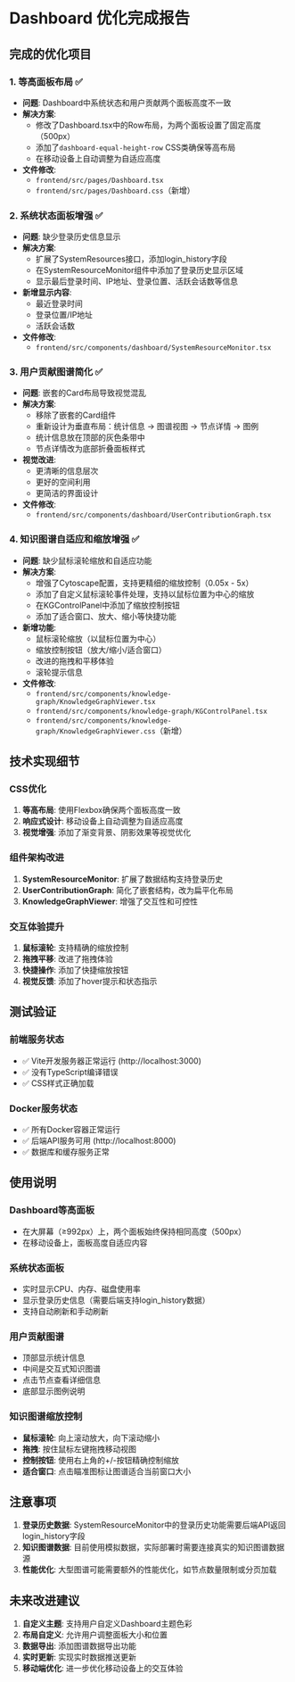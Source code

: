 # Dashboard 优化完成报告

## 完成的优化项目

### 1. 等高面板布局 ✅
- **问题**: Dashboard中系统状态和用户贡献两个面板高度不一致
- **解决方案**: 
  - 修改了Dashboard.tsx中的Row布局，为两个面板设置了固定高度（500px）
  - 添加了`dashboard-equal-height-row` CSS类确保等高布局
  - 在移动设备上自动调整为自适应高度
- **文件修改**:
  - `frontend/src/pages/Dashboard.tsx`
  - `frontend/src/pages/Dashboard.css`（新增）

### 2. 系统状态面板增强 ✅
- **问题**: 缺少登录历史信息显示
- **解决方案**:
  - 扩展了SystemResources接口，添加login_history字段
  - 在SystemResourceMonitor组件中添加了登录历史显示区域
  - 显示最后登录时间、IP地址、登录位置、活跃会话数等信息
- **新增显示内容**:
  - 最近登录时间
  - 登录位置/IP地址
  - 活跃会话数
- **文件修改**:
  - `frontend/src/components/dashboard/SystemResourceMonitor.tsx`

### 3. 用户贡献图谱简化 ✅
- **问题**: 嵌套的Card布局导致视觉混乱
- **解决方案**:
  - 移除了嵌套的Card组件
  - 重新设计为垂直布局：统计信息 → 图谱视图 → 节点详情 → 图例
  - 统计信息放在顶部的灰色条带中
  - 节点详情改为底部折叠面板样式
- **视觉改进**:
  - 更清晰的信息层次
  - 更好的空间利用
  - 更简洁的界面设计
- **文件修改**:
  - `frontend/src/components/dashboard/UserContributionGraph.tsx`

### 4. 知识图谱自适应和缩放增强 ✅
- **问题**: 缺少鼠标滚轮缩放和自适应功能
- **解决方案**:
  - 增强了Cytoscape配置，支持更精细的缩放控制（0.05x - 5x）
  - 添加了自定义鼠标滚轮事件处理，支持以鼠标位置为中心的缩放
  - 在KGControlPanel中添加了缩放控制按钮
  - 添加了适合窗口、放大、缩小等快捷功能
- **新增功能**:
  - 鼠标滚轮缩放（以鼠标位置为中心）
  - 缩放控制按钮（放大/缩小/适合窗口）
  - 改进的拖拽和平移体验
  - 滚轮提示信息
- **文件修改**:
  - `frontend/src/components/knowledge-graph/KnowledgeGraphViewer.tsx`
  - `frontend/src/components/knowledge-graph/KGControlPanel.tsx`
  - `frontend/src/components/knowledge-graph/KnowledgeGraphViewer.css`（新增）

## 技术实现细节

### CSS优化
1. **等高布局**: 使用Flexbox确保两个面板高度一致
2. **响应式设计**: 移动设备上自动调整为自适应高度
3. **视觉增强**: 添加了渐变背景、阴影效果等视觉优化

### 组件架构改进
1. **SystemResourceMonitor**: 扩展了数据结构支持登录历史
2. **UserContributionGraph**: 简化了嵌套结构，改为扁平化布局
3. **KnowledgeGraphViewer**: 增强了交互性和可控性

### 交互体验提升
1. **鼠标滚轮**: 支持精确的缩放控制
2. **拖拽平移**: 改进了拖拽体验
3. **快捷操作**: 添加了快捷缩放按钮
4. **视觉反馈**: 添加了hover提示和状态指示

## 测试验证

### 前端服务状态
- ✅ Vite开发服务器正常运行 (http://localhost:3000)
- ✅ 没有TypeScript编译错误
- ✅ CSS样式正确加载

### Docker服务状态
- ✅ 所有Docker容器正常运行
- ✅ 后端API服务可用 (http://localhost:8000)
- ✅ 数据库和缓存服务正常

## 使用说明

### Dashboard等高面板
- 在大屏幕（≥992px）上，两个面板始终保持相同高度（500px）
- 在移动设备上，面板高度自适应内容

### 系统状态面板
- 实时显示CPU、内存、磁盘使用率
- 显示登录历史信息（需要后端支持login_history数据）
- 支持自动刷新和手动刷新

### 用户贡献图谱
- 顶部显示统计信息
- 中间是交互式知识图谱
- 点击节点查看详细信息
- 底部显示图例说明

### 知识图谱缩放控制
- **鼠标滚轮**: 向上滚动放大，向下滚动缩小
- **拖拽**: 按住鼠标左键拖拽移动视图
- **控制按钮**: 使用右上角的+/-按钮精确控制缩放
- **适合窗口**: 点击瞄准图标让图谱适合当前窗口大小

## 注意事项

1. **登录历史数据**: SystemResourceMonitor中的登录历史功能需要后端API返回login_history字段
2. **知识图谱数据**: 目前使用模拟数据，实际部署时需要连接真实的知识图谱数据源
3. **性能优化**: 大型图谱可能需要额外的性能优化，如节点数量限制或分页加载

## 未来改进建议

1. **自定义主题**: 支持用户自定义Dashboard主题色彩
2. **布局自定义**: 允许用户调整面板大小和位置
3. **数据导出**: 添加图谱数据导出功能
4. **实时更新**: 实现实时数据推送更新
5. **移动端优化**: 进一步优化移动设备上的交互体验